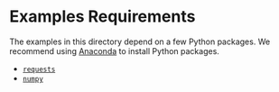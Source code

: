 
# Examples Requirements

The examples in this directory depend on a few Python packages.
We recommend using [Anaconda](https://www.continuum.io/downloads)
to install Python packages.

+ [`requests`](http://docs.python-requests.org/en/master/)
+ [`numpy`](http://www.numpy.org/)
